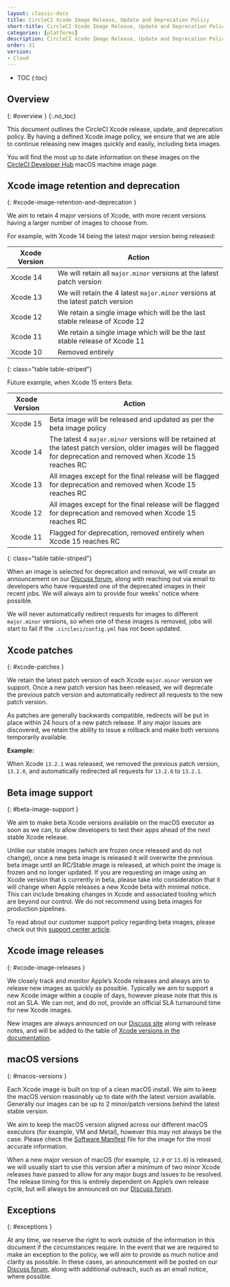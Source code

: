 ```yaml
---
layout: classic-docs
title: CircleCI Xcode Image Release, Update and Deprecation Policy
short-title: CircleCI Xcode Image Release, Update and Deprecation Policy
categories: [platforms]
description: CircleCI Xcode Image Release, Update and Deprecation Policy
order: 31
version:
- Cloud
---
```


* TOC
{:toc}

## Overview
{: #overview }
{:.no_toc}

This document outlines the CircleCI Xcode release, update, and deprecation policy. By having a defined Xcode image policy, we ensure that we are able to continue releasing new images quickly and easily, including beta images.

You will find the most up to date information on these images on the [CircleCI Developer Hub](https://circleci.com/developer/machine/image/macos) macOS machine image page.

## Xcode image retention and deprecation
{: #xcode-image-retention-and-deprecation }

We aim to retain 4 major versions of Xcode, with more recent versions having a larger number of images to choose from.

For example, with Xcode 14 being the latest major version being released:

Xcode Version  | Action
----------------|---------------------------------
Xcode 14 | We will retain all `major.minor` versions at the latest patch version
Xcode 13 | We will retain the 4 latest `major.minor` versions at the latest patch version
Xcode 12 | We retain a single image which will be the last stable release of Xcode 12
Xcode 11 | We retain a single image which will be the last stable release of Xcode 11
Xcode 10 | Removed entirely
{: class="table table-striped"}

Future example, when Xcode 15 enters Beta:

Xcode Version | Action
----------------|---------------------------------
Xcode 15 | Beta image will be released and updated as per the beta image policy
Xcode 14 | The latest 4 `major.minor` versions will be retained at the latest patch version, older images will be flagged for deprecation and removed when Xcode 15 reaches RC
Xcode 13 | All images except for the final release will be flagged for deprecation and removed when Xcode 15 reaches RC
Xcode 12 | All images except for the final release will be flagged for deprecation and removed when Xcode 15 reaches RC
Xcode 11 | Flagged for deprecation, removed entirely when Xcode 15 reaches RC
{: class="table table-striped"}

When an image is selected for deprecation and removal, we will create an announcement on our [Discuss forum](https://discuss.circleci.com/c/announcements/39), along with reaching out via email to developers who have requested one of the deprecated images in their recent jobs. We will always aim to provide four weeks' notice where possible.

We will never automatically redirect requests for images to different `major.minor` versions, so when one of these images is removed, jobs will start to fail if the `.circleci/config.yml` has not been updated.

## Xcode patches
{: #xcode-patches }

We retain the latest patch version of each Xcode `major.minor` version we support. Once a new patch version has been released, we will deprecate the previous patch version and automatically redirect all requests to the new patch version.

As patches are generally backwards compatible, redirects will be put in place within 24 hours of a new patch release. If any major issues are discovered, we retain the ability to issue a rollback and make both versions temporarily available.

**Example:**

When Xcode `13.2.1` was released, we removed the previous patch version, `13.2.0`, and automatically redirected all requests for `13.2.0` to `13.2.1`.

## Beta image support
{: #beta-image-support }

We aim to make beta Xcode versions available on the macOS executor as soon as we can, to allow developers to test their apps ahead of the next stable Xcode release.

Unlike our stable images (which are frozen once released and do not change), once a new beta image is released it will overwrite the previous beta image until an RC/Stable image is released, at which point the image is frozen and no longer updated. If you are requesting an image using an Xcode version that is currently in beta, please take into consideration that it will change when Apple releases a new Xcode beta with minimal notice. This can include breaking changes in Xcode and associated tooling which are beyond our control. We do not recommend using beta images for production pipelines.

To read about our customer support policy regarding beta images, please check out this [support center article](https://support.circleci.com/hc/en-us/articles/360046930351-What-is-CircleCI-s-Xcode-Beta-Image-Support-Policy-).

## Xcode image releases
{: #xcode-image-releases }

We closely track and monitor Apple’s Xcode releases and always aim to release new images as quickly as possible. Typically we aim to support a new Xcode image within a couple of days, however please note that this is not an SLA. We can not, and do not, provide an official SLA turnaround time for new Xcode images.

New images are always announced on our [Discuss site](https://discuss.circleci.com/c/announcements/39) along with release notes, and will be added to the table of [Xcode versions in the documentation]({{site.baseurl}}/2.0/using-macos/#supported-xcode-versions).

## macOS versions
{: #macos-versions }

Each Xcode image is built on top of a clean macOS install. We aim to keep the macOS version reasonably up to date with the latest version available. Generally our images can be up to 2 minor/patch versions behind the latest stable version.

We aim to keep the macOS version aligned across our different macOS executors (for example, VM and Metal), however this may not always be the case. Please check the [Software Manifest]({{site.baseurl}}/2.0/using-macos/#supported-xcode-versions) file for the image for the most accurate information.

When a new major version of macOS (for example, `12.0` or `13.0`) is released, we will usually start to use this version after a minimum of two minor Xcode releases have passed to allow for any major bugs and issues to be resolved. The release timing for this is entirely dependent on Apple’s own release cycle, but will always be announced on our [Discuss forum](https://discuss.circleci.com/c/announcements/39).

## Exceptions
{: #exceptions }

At any time, we reserve the right to work outside of the information in this document if the circumstances require. In the event that we are required to make an exception to the policy, we will aim to provide as much notice and clarity as possible. In these cases, an announcement will be posted on our [Discuss forum](https://discuss.circleci.com/c/announcements/39), along with additional outreach, such as an email notice, where possible.
